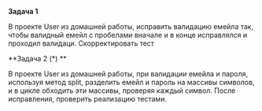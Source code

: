 **Задача 1**

В проекте User из домашней работы, исправить валидацию емейла так, чтобы валидный емейл с пробелами вначале и в конце исправлялся и проходил валидаци. Скорректировать тест   <br/>

**Задача 2 (*) **

В проекте User из домашней работы, при валидации емейла и пароля, используя метод split, разделить емейл и пароль на массивы символов, и в цикле обходить эти массивы, проверяя каждый символ. После исправления, проверить реализацию тестами.   <br/>